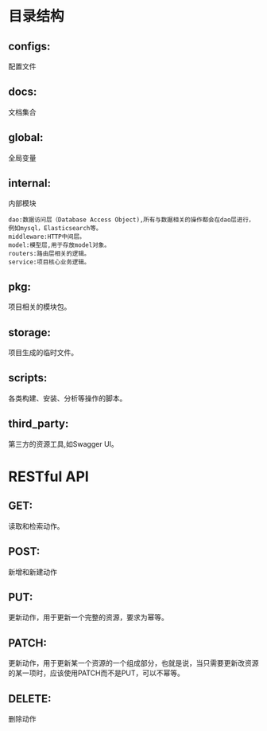 # 目录结构
## configs:
配置文件  
## docs:
文档集合  
## global:
全局变量  
## internal:
内部模块  

    dao:数据访问层（Database Access Object),所有与数据相关的操作都会在dao层进行，例如mysql，Elasticsearch等。
    middleware:HTTP中间层。
    model:模型层,用于存放model对象。
    routers:路由层相关的逻辑。
    service:项目核心业务逻辑。
## pkg:
项目相关的模块包。
## storage:
项目生成的临时文件。
## scripts:
各类构建、安装、分析等操作的脚本。
## third_party:
第三方的资源工具,如Swagger UI。


# RESTful API

## GET:  
读取和检索动作。
## POST:  
新增和新建动作
## PUT:
更新动作，用于更新一个完整的资源，要求为幂等。
## PATCH:  
更新动作，用于更新某一个资源的一个组成部分，也就是说，当只需要更新改资源的某一项时，应该使用PATCH而不是PUT，可以不幂等。
## DELETE:  
删除动作
